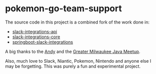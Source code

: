 # pokemon-go-team-support
The source code in this project is a combined fork of the work done in:
 - [slack-integrations-api](https://github.com/GreaterMKEMeetup/slack-integrations-api)
 - [slack-integrations-core](https://github.com/GreaterMKEMeetup/slack-integrations-core)
 - [springboot-slack-integrations](https://github.com/GreaterMKEMeetup/springboot-slack-integrations)

A big thanks to the [Andy](https://github.com/aglassman) and the [Greater Milwaukee Java Meetup](https://github.com/GreaterMKEMeetup).

Also, much love to Slack, Niantic, Pokemon, Nintendo and anyone else I may be forgetting. This was purely a fun and experimental project.